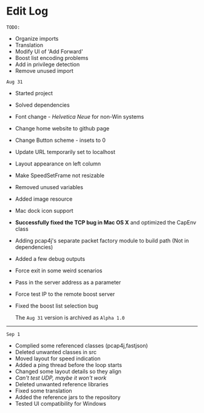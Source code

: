 # Edit Log

`TODO:`

 - Organize imports
 - Translation
 - Modify UI of 'Add Forward'
 - Boost list encoding problems
 - Add in privilege detection
 - Remove unused import

`Aug 31`

 - Started project
 - Solved dependencies
 - Font change - *Helvetica Neue* for non-Win systems
 - Change home website to github page
 - Change Button scheme - insets to 0
 - Update URL temporarily set to localhost
 - Layout appearance on left column
 - Make SpeedSetFrame not resizable
 - Removed unused variables
 - Added image resource
 - Mac dock icon support
 - **Successfully fixed the TCP bug in Mac OS X** and optimized the CapEnv class
  - Adding pcap4j's separate packet factory module to build path (Not in dependencies)
  - Added a few debug outputs
  - Force exit in some weird scenarios
  - Pass in the server address as a parameter  
  - Force test IP to the remote boost server
  - Fixed the boost list selection bug 
  
	The `Aug 31` version is archived as `Alpha 1.0`
 
** **
 
`Sep 1`
 
 - Complied some referenced classes (pcap4j,fastjson)
 - Deleted unwanted classes in src
 - Moved layout for speed indication
 - Added a ping thread before the loop starts
 - Changed some layout details so they align
 - *Can't test UDP, maybe it won't work*
 - Deleted unwanted reference libraries
 - Fixed some translation
 - Added the reference jars to the repository
 - Tested UI compatibility for Windows